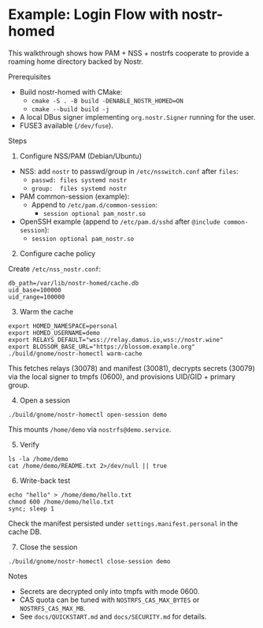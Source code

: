 # Example: Login Flow with nostr-homed

This walkthrough shows how PAM + NSS + nostrfs cooperate to provide a roaming home directory backed by Nostr.

Prerequisites

- Build nostr-homed with CMake:
  - `cmake -S . -B build -DENABLE_NOSTR_HOMED=ON`
  - `cmake --build build -j`
- A local DBus signer implementing `org.nostr.Signer` running for the user.
- FUSE3 available (`/dev/fuse`).

Steps

1) Configure NSS/PAM (Debian/Ubuntu)

- NSS: add `nostr` to passwd/group in `/etc/nsswitch.conf` after `files`:
  - `passwd: files systemd nostr`
  - `group:  files systemd nostr`
- PAM common-session (example):
  - Append to `/etc/pam.d/common-session`:
    - `session optional pam_nostr.so`
- OpenSSH example (append to `/etc/pam.d/sshd` after `@include common-session`):
  - `session optional pam_nostr.so`

2) Configure cache policy

Create `/etc/nss_nostr.conf`:

```
db_path=/var/lib/nostr-homed/cache.db
uid_base=100000
uid_range=100000
```

3) Warm the cache

```
export HOMED_NAMESPACE=personal
export HOMED_USERNAME=demo
export RELAYS_DEFAULT="wss://relay.damus.io,wss://nostr.wine"
export BLOSSOM_BASE_URL="https://blossom.example.org"
./build/gnome/nostr-homectl warm-cache
```

This fetches relays (30078) and manifest (30081), decrypts secrets (30079) via the local signer to tmpfs (0600), and provisions UID/GID + primary group.

4) Open a session

```
./build/gnome/nostr-homectl open-session demo
```

This mounts `/home/demo` via `nostrfs@demo.service`.

5) Verify

```
ls -la /home/demo
cat /home/demo/README.txt 2>/dev/null || true
```

6) Write-back test

```
echo "hello" > /home/demo/hello.txt
chmod 600 /home/demo/hello.txt
sync; sleep 1
```

Check the manifest persisted under `settings.manifest.personal` in the cache DB.

7) Close the session

```
./build/gnome/nostr-homectl close-session demo
```

Notes

- Secrets are decrypted only into tmpfs with mode 0600.
- CAS quota can be tuned with `NOSTRFS_CAS_MAX_BYTES` or `NOSTRFS_CAS_MAX_MB`.
- See `docs/QUICKSTART.md` and `docs/SECURITY.md` for details.
